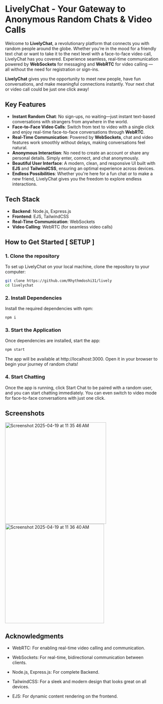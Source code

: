 # LivelyChat - Your Gateway to Anonymous Random Chats & Video Calls

Welcome to **LivelyChat**, a revolutionary platform that connects you with random people around the globe. Whether you're in the mood for a friendly text chat or want to take it to the next level with a face-to-face video call, LivelyChat has you covered. Experience seamless, real-time communication powered by **WebSockets** for messaging and **WebRTC** for video calling — all without the need for registration or sign-ins.

**LivelyChat** gives you the opportunity to meet new people, have fun conversations, and make meaningful connections instantly. Your next chat or video call could be just one click away!

## Key Features

- **Instant Random Chat**: No sign-ups, no waiting—just instant text-based conversations with strangers from anywhere in the world.
- **Face-to-Face Video Calls**: Switch from text to video with a single click and enjoy real-time face-to-face conversations through **WebRTC**.
- **Real-Time Communication**: Powered by **WebSockets**, chat and video features work smoothly without delays, making conversations feel natural.
- **Anonymous Interaction**: No need to create an account or share any personal details. Simply enter, connect, and chat anonymously.
- **Beautiful User Interface**: A modern, clean, and responsive UI built with **EJS** and **TailwindCSS**, ensuring an optimal experience across devices.
- **Endless Possibilities**: Whether you're here for a fun chat or to make a new friend, LivelyChat gives you the freedom to explore endless interactions.

## Tech Stack

- **Backend**: Node.js, Express.js
- **Frontend**: EJS, TailwindCSS
- **Real-Time Communication**: WebSockets
- **Video Calling**: WebRTC (for seamless video calls)

## How to Get Started **[ SETUP ]**

### 1. Clone the repository

To set up LivelyChat on your local machine, clone the repository to your computer:

```bash
git clone https://github.com/Rhythmdoshi31/lively
cd livelychat
```
### 2. Install Dependencies

Install the required dependencies with npm:

```bash
npm i
```

### 3. Start the Application

Once dependencies are installed, start the app:

```bash
npm start
```

The app will be available at http://localhost:3000. Open it in your browser to begin your journey of random chats!

### 4. Start Chatting

Once the app is running, click Start Chat to be paired with a random user, and you can start chatting immediately. You can even switch to video mode for face-to-face conversations with just one click.

## Screenshots

<img width="332" alt="Screenshot 2025-04-19 at 11 35 46 AM" src="https://github.com/user-attachments/assets/e3136b55-c7a1-439d-ad15-7e76b6954709" />
<img width="325" alt="Screenshot 2025-04-19 at 11 36 40 AM" src="https://github.com/user-attachments/assets/a2d7d0a9-4554-4c7b-a252-6623c8fedbe1" />

## Acknowledgments

- WebRTC: For enabling real-time video calling and communication.

- WebSockets: For real-time, bidirectional communication between clients.

- Node.js, Express.js: For complete Backend.

- TailwindCSS: For a sleek and modern design that looks great on all devices.

- EJS: For dynamic content rendering on the frontend.




